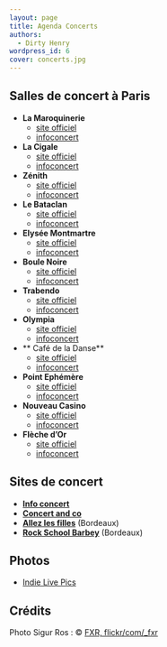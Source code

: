 ```yaml
---
layout: page
title: Agenda Concerts
authors:
  - Dirty Henry
wordpress_id: 6
cover: concerts.jpg
---
```


## Salles de concert à Paris

- **La Maroquinerie**
  - [site officiel](http://www.lamaroquinerie.fr)
  - [infoconcert](http://infoconcert.com/html/salle.php?id=5181)
- **La Cigale**
  - [site officiel](http://www.lacigale.fr)
  - [infoconcert](http://infoconcert.com/html/salle.php?id=1465)
- **Zénith**
  - [site officiel](http://www.zenith-paris.com/)
  - [infoconcert](http://infoconcert.com/html/salle.php?id=698)
- **Le Bataclan**
  - [site officiel](http://www.le-bataclan.com/)
  - [infoconcert](http://infoconcert.com/html/salle.php?id=305)
- **Elysée Montmartre**
  - [site officiel](http://www.elyseemontmartre.com/)
  - [infoconcert](http://infoconcert.com/html/salle.php?id=5235)
- **Boule Noire**
  - [site officiel](http://www.laboule-noire.fr/)
  - [infoconcert](http://infoconcert.com/html/salle.php?id=3778)
- **Trabendo**
  - [site officiel](http://www.trabendo.fr/)
  - [infoconcert](http://infoconcert.com/html/salle.php?id=6247)
- **Olympia**
  - [site officiel](http://www.olympiahall.com/)
  - [infoconcert](http://infoconcert.com/html/salle.php?id=731)
- ** Café de la Danse**
  - [site officiel](http://www.myspace.com/cafedeladanse)
  - [infoconcert](http://infoconcert.com/html/salle.php?id=715)
- **Point Ephémère**
  - [site officiel](http://www.pointephemere.org/)
  - [infoconcert](http://infoconcert.com/html/salle.php?id=14402)
- **Nouveau Casino**
  - [site officiel](http://www.nouveaucasino.net/)
  - [infoconcert](http://infoconcert.com/html/salle.php?id=9646)
- **Flèche d’Or**
  - [site officiel](http://www.flechedor.fr/)
  - [infoconcert](http://www.infoconcert.com/salle/fleche-dor-2816/concerts.html)

## Sites de concert

- [**Info concert**](http://www.infoconcert.com/)
- [**Concert and co**](http://www.concertandco.com/)
- [**Allez les filles**](https://www.facebook.com/allezlesfilles) (Bordeaux)
- [**Rock School Barbey**](http://www.rockschool-barbey.com/) (Bordeaux)

## Photos

- [Indie Live Pics](http://mpetesch.pagesperso-orange.fr/ilp/index.html)

## Crédits

Photo Sigur Ros : ©
[FXR, flickr/com/\_fxr](http://www.flickr.com/photos/_fxr/2774574091/)
